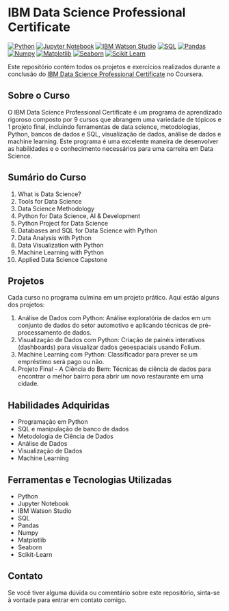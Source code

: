 
# IBM Data Science Professional Certificate
[![Python](https://img.shields.io/badge/Python-3776AB?style=for-the-badge&logo=python&logoColor=white)](https://www.python.org/)
[![Jupyter Notebook](https://img.shields.io/badge/Jupyter_Notebook-F37626?style=for-the-badge&logo=jupyter&logoColor=white)](https://jupyter.org/)
[![IBM Watson Studio](https://img.shields.io/badge/IBM_Watson_Studio-24A7E0?style=for-the-badge&logo=ibm&logoColor=white)](https://www.ibm.com/cloud/watson-studio)
[![SQL](https://img.shields.io/badge/SQL-4479A1?style=for-the-badge&logo=sql&logoColor=white)](https://pt.wikipedia.org/wiki/SQL)
[![Pandas](https://img.shields.io/badge/Pandas-150458?style=for-the-badge&logo=pandas&logoColor=white)](https://pandas.pydata.org/)
[![Numpy](https://img.shields.io/badge/NumPy-013243?style=for-the-badge&logo=numpy&logoColor=white)](https://numpy.org/)
[![Matplotlib](https://img.shields.io/badge/Matplotlib-3776AB?style=for-the-badge&logo=matplotlib&logoColor=white)](https://matplotlib.org/)
[![Seaborn](https://img.shields.io/badge/Seaborn-4EAE4E?style=for-the-badge&logo=seaborn&logoColor=white)](https://seaborn.pydata.org/)
[![Scikit Learn](https://img.shields.io/badge/Scikit_Learn-F7931E?style=for-the-badge&logo=scikit-learn&logoColor=white)](https://scikit-learn.org/)


Este repositório contém todos os projetos e exercícios realizados durante a conclusão do [IBM Data Science Professional Certificate](https://www.coursera.org/professional-certificates/ibm-data-science) no Coursera.

## Sobre o Curso

O IBM Data Science Professional Certificate é um programa de aprendizado rigoroso composto por 9 cursos que abrangem uma variedade de tópicos e 1 projeto final, incluindo ferramentas de data science, metodologias, Python, bancos de dados e SQL, visualização de dados, análise de dados e machine learning. Este programa é uma excelente maneira de desenvolver as habilidades e o conhecimento necessários para uma carreira em Data Science.

## Sumário do Curso

1. What is Data Science?
2. Tools for Data Science
3. Data Science Methodology
4. Python for Data Science, AI & Development
5. Python Project for Data Science
6. Databases and SQL for Data Science with Python
7. Data Analysis with Python
8. Data Visualization with Python
9. Machine Learning with Python
10. Applied Data Science Capstone

## Projetos

Cada curso no programa culmina em um projeto prático. Aqui estão alguns dos projetos:

1. Análise de Dados com Python: Análise exploratória de dados em um conjunto de dados do setor automotivo e aplicando técnicas de pré-processamento de dados.
2. Visualização de Dados com Python: Criação de painéis interativos (dashboards) para visualizar dados geoespaciais usando Folium.
3. Machine Learning com Python: Classificador para prever se um empréstimo será pago ou não.
4. Projeto Final - A Ciência do Bem: Técnicas de ciência de dados para encontrar o melhor bairro para abrir um novo restaurante em uma cidade.

## Habilidades Adquiridas

- Programação em Python
- SQL e manipulação de banco de dados
- Metodologia de Ciência de Dados
- Análise de Dados
- Visualização de Dados
- Machine Learning

## Ferramentas e Tecnologias Utilizadas

- Python
- Jupyter Notebook
- IBM Watson Studio
- SQL
- Pandas
- Numpy
- Matplotlib
- Seaborn
- Scikit-Learn



## Contato

Se você tiver alguma dúvida ou comentário sobre este repositório, sinta-se à vontade para entrar em contato comigo.

